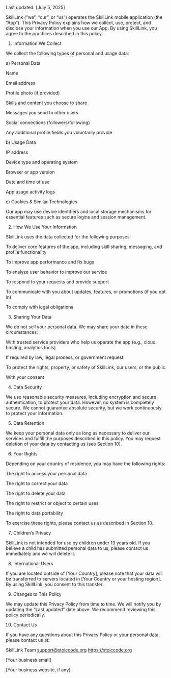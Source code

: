 Last updated: [July 5, 2025]



SkillLink (“we”, “our”, or “us”) operates the SkillLink mobile application (the “App”). This Privacy Policy explains how we collect, use, protect, and disclose your information when you use our App. By using SkillLink, you agree to the practices described in this policy.

1. Information We Collect


We collect the following types of personal and usage data:



a) Personal Data

Name

Email address

Profile photo (if provided)

Skills and content you choose to share

Messages you send to other users

Social connections (followers/following)

Any additional profile fields you voluntarily provide



b) Usage Data

IP address

Device type and operating system

Browser or app version

Date and time of use

App usage activity logs



c) Cookies & Similar Technologies

Our app may use device identifiers and local storage mechanisms for essential features such as secure logins and session management.

2. How We Use Your Information


SkillLink uses the data collected for the following purposes:

To deliver core features of the app, including skill sharing, messaging, and profile functionality

To improve app performance and fix bugs

To analyze user behavior to improve our service

To respond to your requests and provide support

To communicate with you about updates, features, or promotions (if you opt in)

To comply with legal obligations

3. Sharing Your Data


We do not sell your personal data. We may share your data in these circumstances:

With trusted service providers who help us operate the app (e.g., cloud hosting, analytics tools)

If required by law, legal process, or government request

To protect the rights, property, or safety of SkillLink, our users, or the public

With your consent

4. Data Security


We use reasonable security measures, including encryption and secure authentication, to protect your data. However, no system is completely secure. We cannot guarantee absolute security, but we work continuously to protect your information.

5. Data Retention


We keep your personal data only as long as necessary to deliver our services and fulfill the purposes described in this policy. You may request deletion of your data by contacting us (see Section 10).

6. Your Rights


Depending on your country of residence, you may have the following rights:

The right to access your personal data

The right to correct your data

The right to delete your data

The right to restrict or object to certain uses

The right to data portability



To exercise these rights, please contact us as described in Section 10.

7. Children’s Privacy


SkillLink is not intended for use by children under 13 years old. If you believe a child has submitted personal data to us, please contact us immediately and we will delete it.

8. International Users


If you are located outside of [Your Country], please note that your data will be transferred to servers located in [Your Country or your hosting region]. By using SkillLink, you consent to this transfer.

9. Changes to This Policy


We may update this Privacy Policy from time to time. We will notify you by updating the “Last updated” date above. We recommend reviewing this policy periodically.

10. Contact Us


If you have any questions about this Privacy Policy or your personal data, please contact us at:



SkillLink Team
support@stoiccode.org
https://stoiccode.org

[Your business email]

[Your business website, if any]
